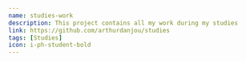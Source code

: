 ```yaml
---
name: studies-work
description: This project contains all my work during my studies
link: https://github.com/arthurdanjou/studies
tags: [Studies]
icon: i-ph-student-bold
---
```

